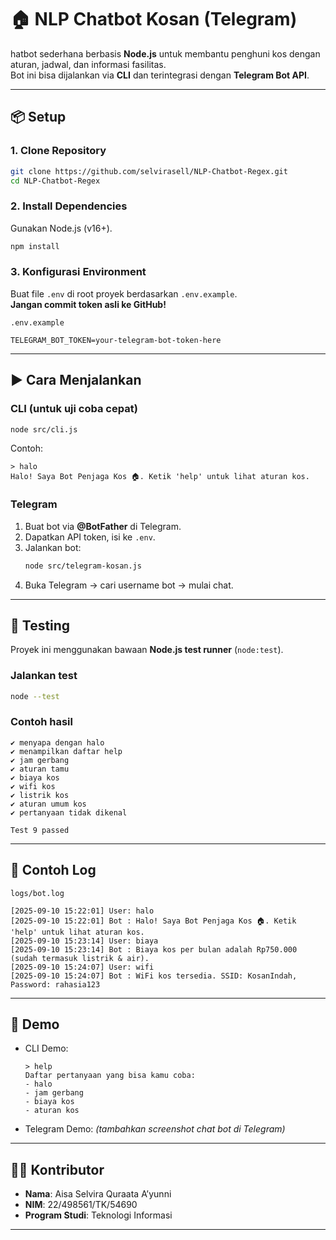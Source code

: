 # 🏠 NLP Chatbot Kosan (Telegram)

hatbot sederhana berbasis **Node.js** untuk membantu penghuni kos dengan aturan, jadwal, dan informasi fasilitas.  
Bot ini bisa dijalankan via **CLI** dan terintegrasi dengan **Telegram Bot API**.   

---

## 📦 Setup

### 1. Clone Repository
```bash
git clone https://github.com/selvirasell/NLP-Chatbot-Regex.git
cd NLP-Chatbot-Regex
```

### 2. Install Dependencies
Gunakan Node.js (v16+).
```bash
npm install
```

### 3. Konfigurasi Environment
Buat file `.env` di root proyek berdasarkan `.env.example`.  
**Jangan commit token asli ke GitHub!**

`.env.example`
```env
TELEGRAM_BOT_TOKEN=your-telegram-bot-token-here
```

---

## ▶️ Cara Menjalankan

### CLI (untuk uji coba cepat)
```bash
node src/cli.js
```
Contoh:
```
> halo
Halo! Saya Bot Penjaga Kos 🏠. Ketik 'help' untuk lihat aturan kos.
```

### Telegram
1. Buat bot via **@BotFather** di Telegram.
2. Dapatkan API token, isi ke `.env`.
3. Jalankan bot:
   ```bash
   node src/telegram-kosan.js
   ```
4. Buka Telegram → cari username bot → mulai chat.

---

## 🧪 Testing

Proyek ini menggunakan bawaan **Node.js test runner** (`node:test`).  

### Jalankan test
```bash
node --test
```

### Contoh hasil
```
✔ menyapa dengan halo
✔ menampilkan daftar help
✔ jam gerbang
✔ aturan tamu
✔ biaya kos
✔ wifi kos
✔ listrik kos
✔ aturan umum kos
✔ pertanyaan tidak dikenal

Test 9 passed
```



---

## 📑 Contoh Log
`logs/bot.log`
```
[2025-09-10 15:22:01] User: halo
[2025-09-10 15:22:01] Bot : Halo! Saya Bot Penjaga Kos 🏠. Ketik 'help' untuk lihat aturan kos.
[2025-09-10 15:23:14] User: biaya
[2025-09-10 15:23:14] Bot : Biaya kos per bulan adalah Rp750.000 (sudah termasuk listrik & air).
[2025-09-10 15:24:07] User: wifi
[2025-09-10 15:24:07] Bot : WiFi kos tersedia. SSID: KosanIndah, Password: rahasia123
```

---

## 📸 Demo
- CLI Demo:
  ```
  > help
  Daftar pertanyaan yang bisa kamu coba:
  - halo
  - jam gerbang
  - biaya kos
  - aturan kos
  ```
- Telegram Demo: *(tambahkan screenshot chat bot di Telegram)*  

---

## 👩‍💻 Kontributor
- **Nama**: Aisa Selvira Quraata A’yunni  
- **NIM**: 22/498561/TK/54690  
- **Program Studi**: Teknologi Informasi  

---
